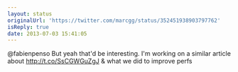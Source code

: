 ```yaml
---
layout: status
originalUrl: 'https://twitter.com/marcgg/status/352451938903797762'
isReply: true
date: 2013-07-03 15:41:05
---
```


@fabienpenso But yeah that'd be interesting. I'm working on a similar article about http://t.co/SsCGWGuZgJ &amp; what we did to improve perfs
